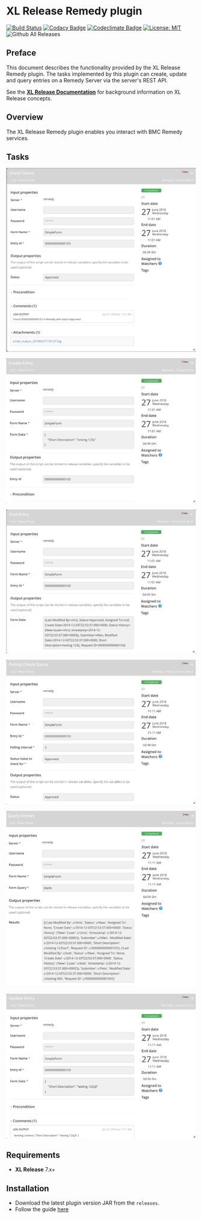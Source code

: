 # XL Release Remedy plugin

[![Build Status][xlr-remedy-plugin-travis-image]][xlr-remedy-plugin-travis-url]
[![Codacy Badge][xlr-remedy-plugin-codacy-image]][xlr-remedy-plugin-codacy-url]
[![Codeclimate Badge][xlr-remedy-plugin-codeclimate-image]][xlr-remedy-plugin-codeclimate-url]
[![License: MIT][xlr-remedy-plugin-license-image]][xlr-remedy-plugin-license-url]
![Github All Releases][xlr-remedy-plugin-downloads-image]

[xlr-remedy-plugin-travis-image]: https://travis-ci.org/xebialabs-community/xlr-remedy-plugin.svg?branch=master
[xlr-remedy-plugin-travis-url]: https://travis-ci.org/xebialabs-community/xlr-remedy-plugin
[xlr-remedy-plugin-license-image]: https://img.shields.io/badge/License-MIT-yellow.svg
[xlr-remedy-plugin-license-url]: https://opensource.org/licenses/MIT
[xlr-remedy-plugin-downloads-image]: https://img.shields.io/github/downloads/xebialabs-community/xlr-remedy-plugin/total.svg
[xlr-remedy-plugin-codacy-image]: https://api.codacy.com/project/badge/Grade/a1923f691301487f8386153fda74565f
[xlr-remedy-plugin-codacy-url]: https://www.codacy.com/app/vlussenburg/xlr-remedy-plugin?utm_source=github.com&amp;utm_medium=referral&amp;utm_content=xebialabs-community/xlr-remedy-plugin&amp;utm_campaign=Badge_Grade
[xlr-remedy-plugin-codeclimate-image]: https://api.codeclimate.com/v1/badges/10e8314f66faa46b256e/maintainability
[xlr-remedy-plugin-codeclimate-url]: https://codeclimate.com/github/xebialabs-community/xlr-remedy-plugin/maintainability

## Preface ##

This document describes the functionality provided by the XL Release Remedy plugin. The tasks implemented by this plugin can create, update and query entries on a Remedy Server via the server's REST API.

See the **[XL Release Documentation](https://docs.xebialabs.com/xl-release/)** for background information on XL Release concepts.

## Overview ##

The XL Release Remedy plugin enables you interact with BMC Remedy services.

## Tasks

![checkStatus](images/checkStatus.png)

![createEntry](images/createEntry.png)

![findEntry](images/findEntry.png)

![pollingCheckStatus](images/pollingCheckStatus.png)

![queryEntries](images/queryEntries.png)

![updateEntry](images/updateEntry.png)

## Requirements ##

* **XL Release** 7.x+

## Installation ##

* Download the latest plugin version JAR from the `releases`.
* Follow the guide [here](https://docs.xebialabs.com/xl-release/how-to/install-or-remove-xl-release-plugins.html)
